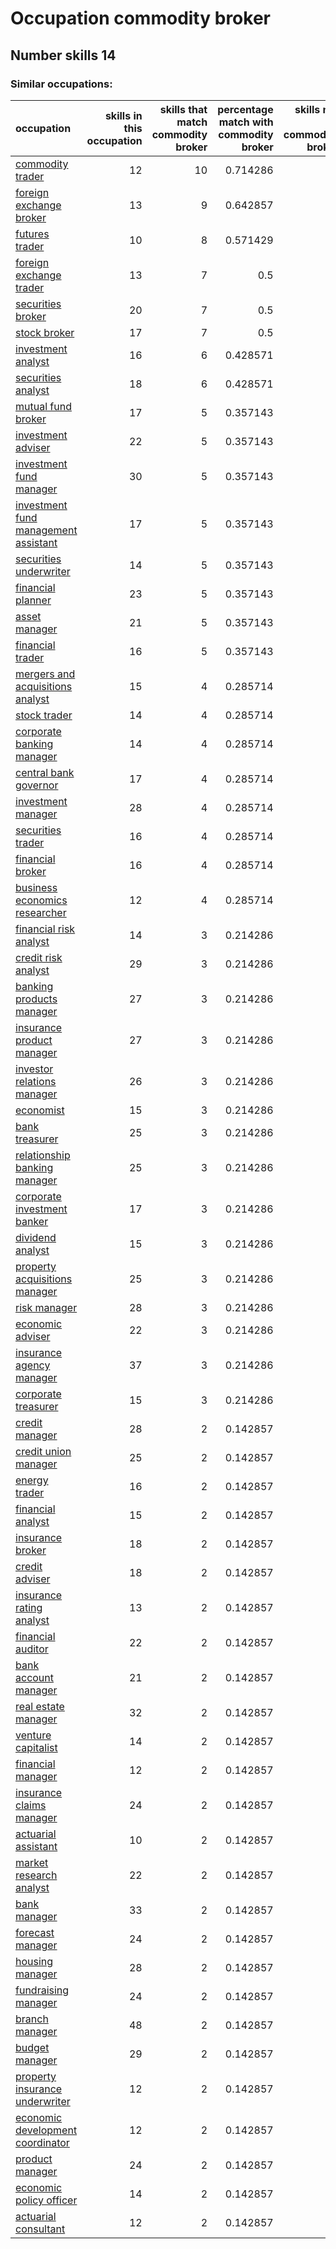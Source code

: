 # Occupation commodity broker
## Number skills 14
### Similar occupations:
| occupation                                                                      |   skills in this occupation |   skills that match commodity broker |   percentage match with commodity broker |   skills not in commodity broker |
|:--------------------------------------------------------------------------------|----------------------------:|-------------------------------------:|-----------------------------------------:|---------------------------------:|
| [commodity trader](commodity_trader.md)                                         |                          12 |                                   10 |                                 0.714286 |                                2 |
| [foreign exchange broker](foreign_exchange_broker.md)                           |                          13 |                                    9 |                                 0.642857 |                                4 |
| [futures trader](futures_trader.md)                                             |                          10 |                                    8 |                                 0.571429 |                                2 |
| [foreign exchange trader](foreign_exchange_trader.md)                           |                          13 |                                    7 |                                 0.5      |                                6 |
| [securities broker](securities_broker.md)                                       |                          20 |                                    7 |                                 0.5      |                               13 |
| [stock broker](stock_broker.md)                                                 |                          17 |                                    7 |                                 0.5      |                               10 |
| [investment analyst](investment_analyst.md)                                     |                          16 |                                    6 |                                 0.428571 |                               10 |
| [securities analyst](securities_analyst.md)                                     |                          18 |                                    6 |                                 0.428571 |                               12 |
| [mutual fund broker](mutual_fund_broker.md)                                     |                          17 |                                    5 |                                 0.357143 |                               12 |
| [investment adviser](investment_adviser.md)                                     |                          22 |                                    5 |                                 0.357143 |                               17 |
| [investment fund manager](investment_fund_manager.md)                           |                          30 |                                    5 |                                 0.357143 |                               25 |
| [investment fund management assistant](investment_fund_management_assistant.md) |                          17 |                                    5 |                                 0.357143 |                               12 |
| [securities underwriter](securities_underwriter.md)                             |                          14 |                                    5 |                                 0.357143 |                                9 |
| [financial planner](financial_planner.md)                                       |                          23 |                                    5 |                                 0.357143 |                               18 |
| [asset manager](asset_manager.md)                                               |                          21 |                                    5 |                                 0.357143 |                               16 |
| [financial trader](financial_trader.md)                                         |                          16 |                                    5 |                                 0.357143 |                               11 |
| [mergers and acquisitions analyst](mergers_and_acquisitions_analyst.md)         |                          15 |                                    4 |                                 0.285714 |                               11 |
| [stock trader](stock_trader.md)                                                 |                          14 |                                    4 |                                 0.285714 |                               10 |
| [corporate banking manager](corporate_banking_manager.md)                       |                          14 |                                    4 |                                 0.285714 |                               10 |
| [central bank governor](central_bank_governor.md)                               |                          17 |                                    4 |                                 0.285714 |                               13 |
| [investment manager](investment_manager.md)                                     |                          28 |                                    4 |                                 0.285714 |                               24 |
| [securities trader](securities_trader.md)                                       |                          16 |                                    4 |                                 0.285714 |                               12 |
| [financial broker](financial_broker.md)                                         |                          16 |                                    4 |                                 0.285714 |                               12 |
| [business economics researcher](business_economics_researcher.md)               |                          12 |                                    4 |                                 0.285714 |                                8 |
| [financial risk analyst](financial_risk_analyst.md)                             |                          14 |                                    3 |                                 0.214286 |                               11 |
| [credit risk analyst](credit_risk_analyst.md)                                   |                          29 |                                    3 |                                 0.214286 |                               26 |
| [banking products manager](banking_products_manager.md)                         |                          27 |                                    3 |                                 0.214286 |                               24 |
| [insurance product manager](insurance_product_manager.md)                       |                          27 |                                    3 |                                 0.214286 |                               24 |
| [investor relations manager](investor_relations_manager.md)                     |                          26 |                                    3 |                                 0.214286 |                               23 |
| [economist](economist.md)                                                       |                          15 |                                    3 |                                 0.214286 |                               12 |
| [bank treasurer](bank_treasurer.md)                                             |                          25 |                                    3 |                                 0.214286 |                               22 |
| [relationship banking manager](relationship_banking_manager.md)                 |                          25 |                                    3 |                                 0.214286 |                               22 |
| [corporate investment banker](corporate_investment_banker.md)                   |                          17 |                                    3 |                                 0.214286 |                               14 |
| [dividend analyst](dividend_analyst.md)                                         |                          15 |                                    3 |                                 0.214286 |                               12 |
| [property acquisitions manager](property_acquisitions_manager.md)               |                          25 |                                    3 |                                 0.214286 |                               22 |
| [risk manager](risk_manager.md)                                                 |                          28 |                                    3 |                                 0.214286 |                               25 |
| [economic adviser](economic_adviser.md)                                         |                          22 |                                    3 |                                 0.214286 |                               19 |
| [insurance agency manager](insurance_agency_manager.md)                         |                          37 |                                    3 |                                 0.214286 |                               34 |
| [corporate treasurer](corporate_treasurer.md)                                   |                          15 |                                    3 |                                 0.214286 |                               12 |
| [credit manager](credit_manager.md)                                             |                          28 |                                    2 |                                 0.142857 |                               26 |
| [credit union manager](credit_union_manager.md)                                 |                          25 |                                    2 |                                 0.142857 |                               23 |
| [energy trader](energy_trader.md)                                               |                          16 |                                    2 |                                 0.142857 |                               14 |
| [financial analyst](financial_analyst.md)                                       |                          15 |                                    2 |                                 0.142857 |                               13 |
| [insurance broker](insurance_broker.md)                                         |                          18 |                                    2 |                                 0.142857 |                               16 |
| [credit adviser](credit_adviser.md)                                             |                          18 |                                    2 |                                 0.142857 |                               16 |
| [insurance rating analyst](insurance_rating_analyst.md)                         |                          13 |                                    2 |                                 0.142857 |                               11 |
| [financial auditor](financial_auditor.md)                                       |                          22 |                                    2 |                                 0.142857 |                               20 |
| [bank account manager](bank_account_manager.md)                                 |                          21 |                                    2 |                                 0.142857 |                               19 |
| [real estate manager](real_estate_manager.md)                                   |                          32 |                                    2 |                                 0.142857 |                               30 |
| [venture capitalist](venture_capitalist.md)                                     |                          14 |                                    2 |                                 0.142857 |                               12 |
| [financial manager](financial_manager.md)                                       |                          12 |                                    2 |                                 0.142857 |                               10 |
| [insurance claims manager](insurance_claims_manager.md)                         |                          24 |                                    2 |                                 0.142857 |                               22 |
| [actuarial assistant](actuarial_assistant.md)                                   |                          10 |                                    2 |                                 0.142857 |                                8 |
| [market research analyst](market_research_analyst.md)                           |                          22 |                                    2 |                                 0.142857 |                               20 |
| [bank manager](bank_manager.md)                                                 |                          33 |                                    2 |                                 0.142857 |                               31 |
| [forecast manager](forecast_manager.md)                                         |                          24 |                                    2 |                                 0.142857 |                               22 |
| [housing manager](housing_manager.md)                                           |                          28 |                                    2 |                                 0.142857 |                               26 |
| [fundraising manager](fundraising_manager.md)                                   |                          24 |                                    2 |                                 0.142857 |                               22 |
| [branch manager](branch_manager.md)                                             |                          48 |                                    2 |                                 0.142857 |                               46 |
| [budget manager](budget_manager.md)                                             |                          29 |                                    2 |                                 0.142857 |                               27 |
| [property insurance underwriter](property_insurance_underwriter.md)             |                          12 |                                    2 |                                 0.142857 |                               10 |
| [economic development coordinator](economic_development_coordinator.md)         |                          12 |                                    2 |                                 0.142857 |                               10 |
| [product manager](product_manager.md)                                           |                          24 |                                    2 |                                 0.142857 |                               22 |
| [economic policy officer](economic_policy_officer.md)                           |                          14 |                                    2 |                                 0.142857 |                               12 |
| [actuarial consultant](actuarial_consultant.md)                                 |                          12 |                                    2 |                                 0.142857 |                               10 |
